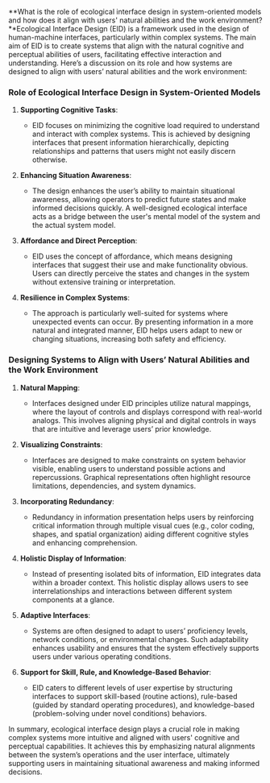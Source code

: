 **What is the role of ecological interface design in system-oriented models and how does it align with users' natural abilities and the work environment?**Ecological Interface Design (EID) is a framework used in the design of human-machine interfaces, particularly within complex systems. The main aim of EID is to create systems that align with the natural cognitive and perceptual abilities of users, facilitating effective interaction and understanding. Here’s a discussion on its role and how systems are designed to align with users’ natural abilities and the work environment:

### Role of Ecological Interface Design in System-Oriented Models

1. **Supporting Cognitive Tasks**:
   - EID focuses on minimizing the cognitive load required to understand and interact with complex systems. This is achieved by designing interfaces that present information hierarchically, depicting relationships and patterns that users might not easily discern otherwise.

2. **Enhancing Situation Awareness**:
   - The design enhances the user’s ability to maintain situational awareness, allowing operators to predict future states and make informed decisions quickly. A well-designed ecological interface acts as a bridge between the user's mental model of the system and the actual system model.

3. **Affordance and Direct Perception**:
   - EID uses the concept of affordance, which means designing interfaces that suggest their use and make functionality obvious. Users can directly perceive the states and changes in the system without extensive training or interpretation.

4. **Resilience in Complex Systems**:
   - The approach is particularly well-suited for systems where unexpected events can occur. By presenting information in a more natural and integrated manner, EID helps users adapt to new or changing situations, increasing both safety and efficiency.

### Designing Systems to Align with Users’ Natural Abilities and the Work Environment

1. **Natural Mapping**:
   - Interfaces designed under EID principles utilize natural mappings, where the layout of controls and displays correspond with real-world analogs. This involves aligning physical and digital controls in ways that are intuitive and leverage users’ prior knowledge.

2. **Visualizing Constraints**:
   - Interfaces are designed to make constraints on system behavior visible, enabling users to understand possible actions and repercussions. Graphical representations often highlight resource limitations, dependencies, and system dynamics.

3. **Incorporating Redundancy**:
   - Redundancy in information presentation helps users by reinforcing critical information through multiple visual cues (e.g., color coding, shapes, and spatial organization) aiding different cognitive styles and enhancing comprehension.

4. **Holistic Display of Information**:
   - Instead of presenting isolated bits of information, EID integrates data within a broader context. This holistic display allows users to see interrelationships and interactions between different system components at a glance.

5. **Adaptive Interfaces**:
   - Systems are often designed to adapt to users’ proficiency levels, network conditions, or environmental changes. Such adaptability enhances usability and ensures that the system effectively supports users under various operating conditions.

6. **Support for Skill, Rule, and Knowledge-Based Behavior**:
   - EID caters to different levels of user expertise by structuring interfaces to support skill-based (routine actions), rule-based (guided by standard operating procedures), and knowledge-based (problem-solving under novel conditions) behaviors.

In summary, ecological interface design plays a crucial role in making complex systems more intuitive and aligned with users' cognitive and perceptual capabilities. It achieves this by emphasizing natural alignments between the system’s operations and the user interface, ultimately supporting users in maintaining situational awareness and making informed decisions.
